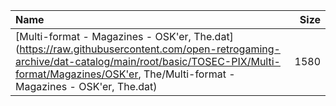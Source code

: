 |Name|Size|
|:---|---:|
|[Multi-format - Magazines - OSK'er, The.dat](https://raw.githubusercontent.com/open-retrogaming-archive/dat-catalog/main/root/basic/TOSEC-PIX/Multi-format/Magazines/OSK'er, The/Multi-format - Magazines - OSK'er, The.dat)|1580|
